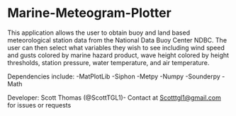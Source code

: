 # Marine-Meteogram-Plotter
This application allows the user to obtain buoy and land based meteorological station data from the National Data Buoy Center NDBC. The user can then select what variables they wish to see including wind speed and gusts colored by marine hazard product, wave height colored by height thresholds, station pressure, water temperature, and air temperature.

Dependencies include:
-MatPlotLib
-Siphon
-Metpy
-Numpy
-Sounderpy
-Math

Developer: Scott Thomas (@ScottTGL1)- Contact at Scotttgl1@gmail.com for issues or requests

